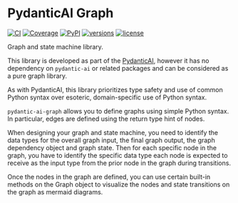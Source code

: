 # PydanticAI Graph

[![CI](https://github.com/pydantic/pydantic-ai/actions/workflows/ci.yml/badge.svg?event=push)](https://github.com/pydantic/pydantic-ai/actions/workflows/ci.yml?query=branch%3Amain)
[![Coverage](https://coverage-badge.samuelcolvin.workers.dev/pydantic/pydantic-ai.svg)](https://coverage-badge.samuelcolvin.workers.dev/redirect/pydantic/pydantic-ai)
[![PyPI](https://img.shields.io/pypi/v/pydantic-ai-graph.svg)](https://pypi.python.org/pypi/pydantic-ai-graph)
[![versions](https://img.shields.io/pypi/pyversions/pydantic-ai-graph.svg)](https://github.com/pydantic/pydantic-ai)
[![license](https://img.shields.io/github/license/pydantic/pydantic-ai-graph.svg?v)](https://github.com/pydantic/pydantic-ai/blob/main/LICENSE)

Graph and state machine library.

This library is developed as part of the [PydanticAI](https://ai.pydantic.dev), however it has no dependency
on `pydantic-ai` or related packages and can be considered as a pure graph library.

As with PydanticAI, this library prioritizes type safety and use of common Python syntax over esoteric, domain-specific use of Python syntax.

`pydantic-ai-graph` allows you to define graphs using simple Python syntax. In particular, edges are defined using the return type hint of nodes.

When designing your graph and state machine, you need to identify the data types for the overall graph input, the final graph output, the graph dependency object and graph state. Then for each specific node in the graph, you have to identify the specific data type each node is expected to receive as the input type from the prior node in the graph during transitions.

Once the nodes in the graph are defined, you can use certain built-in methods on the Graph object to visualize the nodes
and state transitions on the graph as mermaid diagrams.
